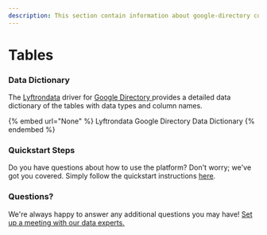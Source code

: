 ```yaml
---
description: This section contain information about google-directory connector tables information
---
```


# Tables

### Data Dictionary

The [Lyftrondata](https://www.lyftrondata.com/) driver for [Google Directory](None/)[ ](https://www.lyftrondata.com/integration/google-directory/)provides a detailed data dictionary of the tables with data types and column names.

{% embed url="None" %}
Lyftrondata Google Directory Data Dictionary
{% endembed %}

### Quickstart Steps

Do you have questions about how to use the platform? Don't worry; we've got you covered. Simply follow the quickstart instructions [here](../README.md).

### Questions? <a href="#questions" id="questions"></a>

We're always happy to answer any additional questions you may have! [Set up a meeting with our data experts.](https://www.lyftrondata.com/book-a-meeting/)

